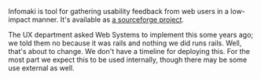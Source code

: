 Infomaki is tool for gathering usability feedback from web users in a low-impact manner.
It's available as [a sourceforge project](http://sourceforge.net/projects/infomaki/).

The UX department asked Web Systems to implement this some years ago; we told them no because it was rails and nothing we did runs rails.  Well, that's about to change.  We don't have a timeline for deploying this.  For the most part we expect this to be used internally, though there may be some use external as well.

